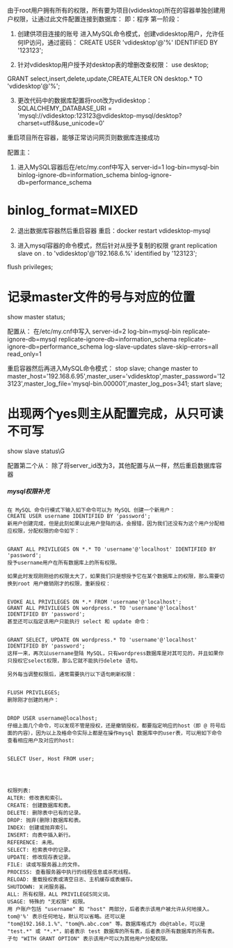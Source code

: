 由于root用户拥有所有的权限，所有要为项目(vdidesktop)所在的容器单独创建用户权限，让通过此文件配置连接到数据库：
即：程序
第一阶段：
1. 创建供项目连接的账号
进入MySQL命令模式，创建vdidesktop用户，允许任何IP访问，通过密码：
CREATE USER 'vdidesktop'@'%' IDENTIFIED BY '123123';

2. 针对vdidesktop用户授予对desktop表的增删改查权限：
use desktop;

GRANT select,insert,delete,update,CREATE,ALTER ON  desktop.*  TO  'vdidesktop'@'%';

3. 更改代码中的数据库配置将root改为vdidesktop：
SQLALCHEMY_DATABASE_URI = 'mysql://vdidesktop:123123@vdidesktop-mysql/desktop?charset=utf8&use_unicode=0'

重启项目所在容器，能够正常访问网页则数据库连接成功


配置主：
1. 进入MySQL容器后在/etc/my.conf中写入
server-id=1
log-bin=mysql-bin
binlog-ignore-db=information_schema
binlog-ignore-db=performance_schema
# binlog_format=MIXED

2. 退出数据库容器然后重启容器
重启：docker restart vdidesktop-mysql

3. 进入mysql容器的命令模式，然后针对从授予复制的权限
grant replication slave on *.* to 'vdidesktop'@'192.168.6.%' identified by '123123';

flush privileges;

# 记录master文件的号与对应的位置
show master status;



配置从：
在/etc/my.cnf中写入
server-id=2
log-bin=mysql-bin
replicate-ignore-db=mysql
replicate-ignore-db=information_schema
replicate-ignore-db=performance_schema
log-slave-updates
slave-skip-errors=all
read_only=1

重启容器然后再进入MySQL命令模式：
stop slave;
change master to master_host='192.168.6.95',master_user='vdidesktop',master_password='123123',master_log_file='mysql-bin.000001',master_log_pos=341;
start slave;

# 出现两个yes则主从配置完成，从只可读不可写
show slave status\G

配置第二个从：
除了将server_id改为3，其他配置与从一样，然后重启数据库容器


##### mysql权限补充
```
在 MySQL 命令行模式下输入如下命令可以为 MySQL 创建一个新用户：
CREATE USER username IDENTIFIED BY 'password';
新用户创建完成，但是此刻如果以此用户登陆的话，会报错，因为我们还没有为这个用户分配相应权限，分配权限的命令如下：


GRANT ALL PRIVILEGES ON *.* TO 'username'@'localhost' IDENTIFIED BY 'password';
授予username用户在所有数据库上的所有权限。

如果此时发现刚刚给的权限太大了，如果我们只是想授予它在某个数据库上的权限，那么需要切换到root 用户撤销刚才的权限，重新授权：


EVOKE ALL PRIVILEGES ON *.* FROM 'username'@'localhost';
GRANT ALL PRIVILEGES ON wordpress.* TO 'username'@'localhost' IDENTIFIED BY 'password';
甚至还可以指定该用户只能执行 select 和 update 命令：


GRANT SELECT, UPDATE ON wordpress.* TO 'username'@'localhost' IDENTIFIED BY 'password';
这样一来，再次以username登陆 MySQL，只有wordpress数据库是对其可见的，并且如果你只授权它select权限，那么它就不能执行delete 语句。

另外每当调整权限后，通常需要执行以下语句刷新权限：


FLUSH PRIVILEGES;
删除刚才创建的用户：


DROP USER username@localhost;
仔细上面几个命令，可以发现不管是授权，还是撤销授权，都要指定响应的host（即 @ 符号后面的内容），因为以上及格命令实际上都是在操作mysql 数据库中的user表，可以用如下命令查看相应用户及对应的host:


SELECT User, Host FROM user;




权限列表:
ALTER: 修改表和索引。
CREATE: 创建数据库和表。
DELETE: 删除表中已有的记录。
DROP: 抛弃(删除)数据库和表。
INDEX: 创建或抛弃索引。
INSERT: 向表中插入新行。
REFERENCE: 未用。
SELECT: 检索表中的记录。
UPDATE: 修改现存表记录。
FILE: 读或写服务器上的文件。
PROCESS: 查看服务器中执行的线程信息或杀死线程。
RELOAD: 重载授权表或清空日志、主机缓存或表缓存。
SHUTDOWN: 关闭服务器。
ALL: 所有权限，ALL PRIVILEGES同义词。
USAGE: 特殊的 "无权限" 权限。
用 户账户包括 "username" 和 "host" 两部分，后者表示该用户被允许从何地接入。tom@'%' 表示任何地址，默认可以省略。还可以是 "tom@192.168.1.%"、"tom@%.abc.com" 等。数据库格式为 db@table，可以是 "test.*" 或 "*.*"，前者表示 test 数据库的所有表，后者表示所有数据库的所有表。
子句 "WITH GRANT OPTION" 表示该用户可以为其他用户分配权限。
```
